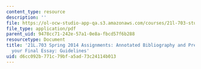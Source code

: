 ```yaml
---
content_type: resource
description: ''
file: https://ol-ocw-studio-app-qa.s3.amazonaws.com/courses/21l-703-studies-in-drama-stoppard-and-company-spring-2014/d6cc092b771c79bfa5ad73c24114b013_MIT21L_703S14_Annotated.pdf
file_type: application/pdf
parent_uid: 9478cc71-242e-57a1-0e8a-fbcd57f6b288
resourcetype: Document
title: '21L.703 Spring 2014 Assignments: Annotated Bibliography and Preparation for
  your Final Essay: Guidelines'
uid: d6cc092b-771c-79bf-a5ad-73c24114b013
---
```

